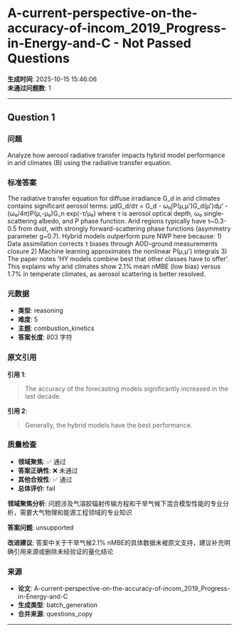 # A-current-perspective-on-the-accuracy-of-incom_2019_Progress-in-Energy-and-C - Not Passed Questions

**生成时间**: 2025-10-15 15:46:06  
**未通过问题数**: 1

---

## Question 1

### 问题

Analyze how aerosol radiative transfer impacts hybrid model performance in arid climates (B) using the radiative transfer equation.

### 标准答案

The radiative transfer equation for diffuse irradiance G_d in arid climates contains significant aerosol terms: μdG_d/dτ = G_d - ω₀∫P(μ,μ')G_d(μ')dμ' - (ω₀/4π)P(μ,-μ₀)G_n exp(-τ/μ₀) where τ is aerosol optical depth, ω₀ single-scattering albedo, and P phase function. Arid regions typically have τ~0.3-0.5 from dust, with strongly forward-scattering phase functions (asymmetry parameter g~0.7). Hybrid models outperform pure NWP here because: 1) Data assimilation corrects τ biases through AOD-ground measurements closure 2) Machine learning approximates the nonlinear P(μ,μ') integrals 3) The paper notes 'HY models combine best that other classes have to offer'. This explains why arid climates show 2.1% mean nMBE (low bias) versus 1.7% in temperate climates, as aerosol scattering is better resolved.

### 元数据

- **类型**: reasoning
- **难度**: 5
- **主题**: combustion_kinetics
- **答案长度**: 803 字符

### 原文引用

**引用 1**:
> The accuracy of the forecasting models significantly increased in the last decade.

**引用 2**:
> Generally, the hybrid models have the best performance.

### 质量检查

- **领域聚焦**: ✅ 通过
- **答案正确性**: ❌ 未通过
- **其他合规性**: ✅ 通过
- **总体评价**: fail

**领域聚焦分析**: 问题涉及气溶胶辐射传输方程和干旱气候下混合模型性能的专业分析，需要大气物理和能源工程领域的专业知识

**答案问题**: unsupported

**改进建议**: 答案中关于干旱气候2.1% nMBE的具体数据未被原文支持，建议补充明确引用来源或删除未经验证的量化结论

### 来源

- **论文**: A-current-perspective-on-the-accuracy-of-incom_2019_Progress-in-Energy-and-C
- **生成类型**: batch_generation
- **合并来源**: questions_copy

---

